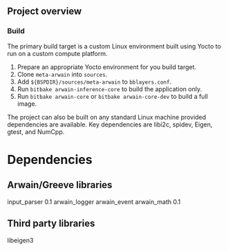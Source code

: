 ## Project overview

### Build
The primary build target is a custom Linux environment built using Yocto to run on a custom compute platform.
1. Prepare an appropriate Yocto environment for you build target.
2. Clone `meta-arwain` into `sources`.
3. Add `${BSPDIR}/sources/meta-arwain` to `bblayers.conf`.
4. Run `bitbake arwain-inference-core` to build the application only.
5. Run `bitbake arwain-core` or `bitbake arwain-core-dev` to build a full image.

The project can also be built on any standard Linux machine provided dependencies are available. Key dependencies are libi2c, spidev, Eigen, gtest, and NumCpp.

# Dependencies

## Arwain/Greeve libraries

input_parser 0.1
arwain_logger 
arwain_event
arwain_math 0.1

## Third party libraries

libeigen3
